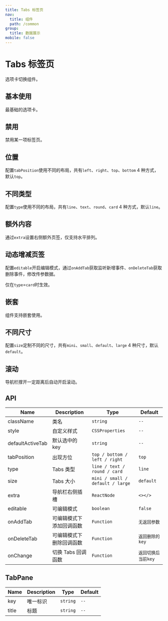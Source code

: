 ```yaml
---
title: Tabs 标签页
nav:
  title: 组件
  path: /common
group:
  title: 数据展示
mobile: false
---
```


# Tabs 标签页

选项卡切换组件。

## 基本使用

最基础的选项卡。

<code src="./demos/index1.tsx"></code>

## 禁用

禁用某一项标签页。

<code src="./demos/index6.tsx"></code>

## 位置

配置`tabPosition`使用不同的布局，共有`left`、`right`、`top`、`bottom` 4 种方式，默认`top`。

<code src="./demos/index2.tsx"></code>

## 不同类型

配置`type`使用不同的布局，共有`line`、`text`、`round`、`card` 4 种方式，默认`line`。

<code src="./demos/index3.tsx"></code>

## 额外内容

通过`extra`设置右侧额外页签，仅支持水平排列。

<code src="./demos/index4.tsx"></code>

## 动态增减页签

配置`editable`开启编辑模式，通过`onAddTab`获取监听新增事件、`onDeleteTab`获取删除事件，修改传参数据。

仅在`type`=`card`时生效。

<code src="./demos/index5.tsx"></code>

## 嵌套

组件支持嵌套使用。

<code src="./demos/index7.tsx"></code>

## 不同尺寸

配置`size`定制不同的尺寸，共有`mini`、`small`、`default`、`large` 4 种尺寸，默认`default`。

<code src="./demos/index8.tsx"></code>

## 滚动

导航栏撑开一定距离后自动开启滚动。

<code src="./demos/index9.tsx"></code>

## API

| Name             | Description              | Type                             | Default             |
| ---------------- | ------------------------ | -------------------------------- | ------------------- |
| className        | 类名                     | `string`                         | `--`                |
| style            | 自定义样式               | `CSSProperties`                  | `--`                |
| defaultActiveTab | 默认选中的 key           | `string`                         | `--`                |
| tabPosition      | 出现方位                 | `top / bottom / left / right`    | `top`               |
| type             | Tabs 类型                | `line / text / round / card`     | `line`              |
| size             | Tabs 大小                | `mini / small / default / large` | `default`           |
| extra            | 导航栏右侧插槽           | `ReactNode`                      | `<></>`             |
| editable         | 可编辑模式               | `boolean`                        | `false`             |
| onAddTab         | 可编辑模式下添加回调函数 | `Function`                       | `无返回参数`        |
| onDeleteTab      | 可编辑模式下删除回调函数 | `Function`                       | `返回删除的key`     |
| onChange         | 切换 Tabs 回调函数       | `Function`                       | `返回切换后当前key` |

## TabPane

| Name  | Description | Type     | Default |
| ----- | ----------- | -------- | ------- |
| key   | 唯一标识    | `string` | `--`    |
| title | 标题        | `string` | `--`    |
